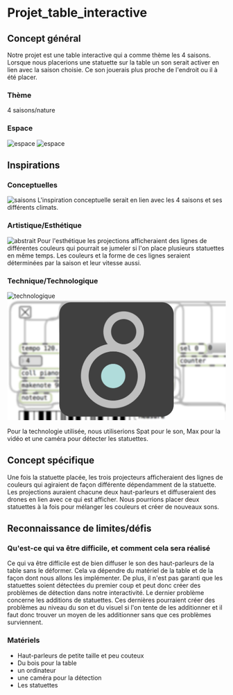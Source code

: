 # Projet_table_interactive


## Concept général
Notre projet est une table interactive qui a comme thème les 4 saisons. Lorsque nous placerions une statuette sur la table un son serait activer en lien avec la saison choisie. Ce son jouerais plus proche de l'endroit ou il à été placer.


### Thème
4 saisons/nature
### Espace
![espace](médias/Plan-devant.png)
![espace](médias/Plan-haut.png)

## Inspirations 
### Conceptuelles
![saisons](médias/saisons.png)
L'inspiration conceptuelle serait en lien avec les 4 saisons et ses différents climats.
### Artistique/Esthétique
![abstrait](médias/abstrait.png)
Pour l'esthétique les projections afficheraient des lignes de différentes couleurs qui pourrait se jumeler si l'on place plusieurs statuettes en même temps. Les couleurs et la forme de ces lignes seraient déterminées par la saison et leur vitesse aussi.
### Technique/Technologique
![technologique](médias/spat.png)
![technologique](médias/max.png)

Pour la technologie utilisée, nous utiliserions Spat pour le son, Max pour la vidéo et une caméra pour détecter les statuettes.

## Concept spécifique
Une fois la statuette placée, les trois projecteurs afficheraient des lignes de couleurs qui agiraient de façon différente dépendamment de la statuette. Les projections auraient chacune deux haut-parleurs et diffuseraient des drones en lien avec ce qui est afficher. Nous pourrions placer deux statuettes à la fois pour mélanger les couleurs et créer de nouveaux sons. 


## Reconnaissance de limites/défis
### Qu'est-ce qui va être difficile, et comment cela sera réalisé
Ce qui va être difficile est de bien diffuser le son des haut-parleurs de la table sans le déformer. Cela va dépendre du matériel de la table et de la façon dont nous allons les implémenter. De plus, il n'est pas garanti que les statuettes soient détectées du premier coup et peut donc créer des problèmes de détection dans notre interactivité. Le dernier problème concerne les additions de statuettes. Ces dernières pourraient créer des problèmes au niveau du son et du visuel si l'on tente de les additionner et il faut donc trouver un moyen de les additionner sans que ces problèmes surviennent.

### Matériels
- Haut-parleurs de petite taille et peu couteux
- Du bois pour la table
- un ordinateur
- une caméra pour la détection
- Les statuettes
